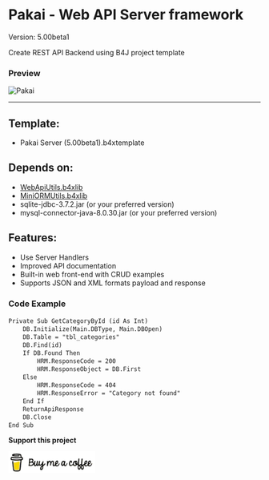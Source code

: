 # Pakai - Web API Server framework

Version: 5.00beta1

Create REST API Backend using B4J project template

### Preview
![Pakai](../main/pakai.png)

---

## Template:
- Pakai Server (5.00beta1).b4xtemplate

## Depends on:
- [WebApiUtils.b4xlib](https://github.com/pyhoon/WebApiUtils-B4J)
- [MiniORMUtils.b4xlib](https://github.com/pyhoon/MiniORMUtils-B4X)
- sqlite-jdbc-3.7.2.jar (or your preferred version)
- mysql-connector-java-8.0.30.jar (or your preferred version)

## Features:
- Use Server Handlers
- Improved API documentation
- Built-in web front-end with CRUD examples
- Supports JSON and XML formats payload and response

### Code Example
```basic
Private Sub GetCategoryById (id As Int)
	DB.Initialize(Main.DBType, Main.DBOpen)
	DB.Table = "tbl_categories"
	DB.Find(id)
	If DB.Found Then
		HRM.ResponseCode = 200
		HRM.ResponseObject = DB.First
	Else
		HRM.ResponseCode = 404
		HRM.ResponseError = "Category not found"
	End If
	ReturnApiResponse
	DB.Close
End Sub
```

**Support this project**

<a href="https://paypal.me/aeric80/"><img src="https://github.com/pyhoon/pakai-server-b4j/blob/main/source/Objects/www/assets/img/sponsor.png" width="174" title="Buy me a coffee" /></a>
